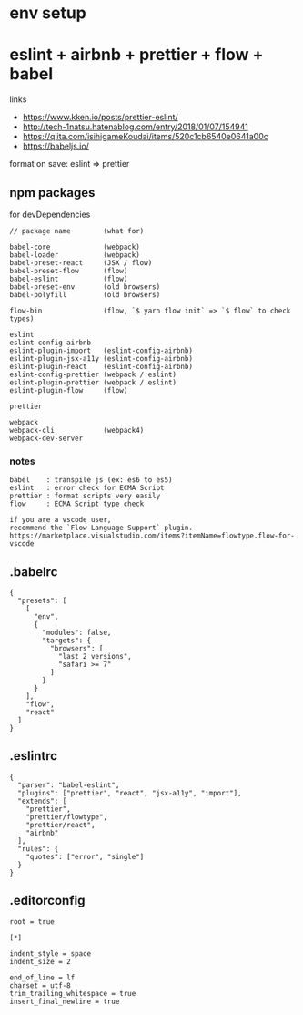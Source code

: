 # env setup
# eslint + airbnb + prettier + flow + babel

links
* https://www.kken.io/posts/prettier-eslint/
* http://tech-1natsu.hatenablog.com/entry/2018/01/07/154941
* https://qiita.com/isihigameKoudai/items/520c1cb6540e0641a00c
* https://babeljs.io/

format on save: eslint => prettier

## npm packages
for devDependencies

```
// package name        (what for)

babel-core             (webpack)
babel-loader           (webpack)
babel-preset-react     (JSX / flow)
babel-preset-flow      (flow)
babel-eslint           (flow)
babel-preset-env       (old browsers)
babel-polyfill         (old browsers)

flow-bin               (flow, `$ yarn flow init` => `$ flow` to check types)

eslint
eslint-config-airbnb
eslint-plugin-import   (eslint-config-airbnb)
eslint-plugin-jsx-a11y (eslint-config-airbnb)
eslint-plugin-react    (eslint-config-airbnb)
eslint-config-prettier (webpack / eslint)
eslint-plugin-prettier (webpack / eslint)
eslint-plugin-flow     (flow)

prettier

webpack
webpack-cli            (webpack4)
webpack-dev-server
```

### notes
```
babel    : transpile js (ex: es6 to es5)
eslint   : error check for ECMA Script
prettier : format scripts very easily
flow     : ECMA Script type check

if you are a vscode user,
recommend the `Flow Language Support` plugin.
https://marketplace.visualstudio.com/items?itemName=flowtype.flow-for-vscode
```

## .babelrc
```
{
  "presets": [
    [
      "env",
      {
        "modules": false,
        "targets": {
          "browsers": [
            "last 2 versions",
            "safari >= 7"
          ]
        }
      }
    ],
    "flow",
    "react"
  ]
}
```

## .eslintrc
```
{
  "parser": "babel-eslint",
  "plugins": ["prettier", "react", "jsx-a11y", "import"],
  "extends": [
    "prettier",
    "prettier/flowtype",
    "prettier/react",
    "airbnb"
  ],
  "rules": {
    "quotes": ["error", "single"]
  }
}

```

## .editorconfig
```
root = true

[*]

indent_style = space
indent_size = 2

end_of_line = lf
charset = utf-8
trim_trailing_whitespace = true
insert_final_newline = true
```
